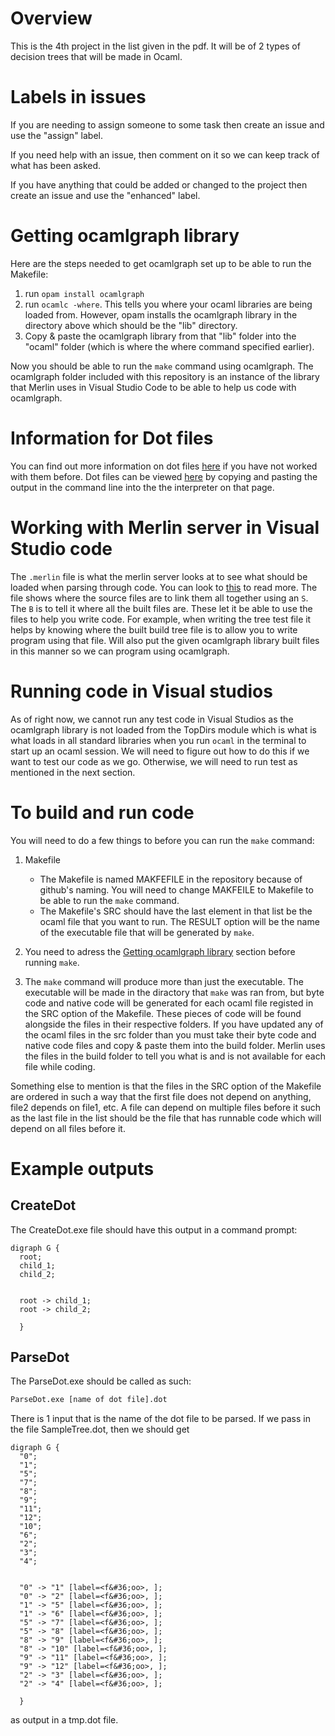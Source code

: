 # Overview
This is the 4th project in the list given in the pdf. It will be of 2 types of decision trees that will be made in Ocaml.

# Labels in issues
If you are needing to assign someone to some task then create an issue and use the "assign" label.

If you need help with an issue, then comment on it so we can keep track of what has been asked.

If you have anything that could be added or changed to the project then create an issue and use the "enhanced" label.

# Getting ocamlgraph library
Here are the steps needed to get ocamlgraph set up to be able to run the Makefile:
1. run ```opam install ocamlgraph```
2. run ```ocamlc -where```. This tells you where your ocaml libraries are being loaded from. However, opam installs the ocamlgraph library in the directory above which should be the "lib" directory.
3. Copy & paste the ocamlgraph library from that "lib" folder into the "ocaml" folder (which is where the where command specified earlier).

Now you should be able to run the ```make``` command using ocamlgraph. The ocamlgraph folder included with this repository is an instance of the library that Merlin uses in Visual Studio Code to be able to help us code with ocamlgraph.

# Information for Dot files
You can find out more information on dot files [here](https://en.wikipedia.org/wiki/DOT_(graph_description_language)) if you have not worked with them before. Dot files can be viewed [here](https://dreampuf.github.io/GraphvizOnline/) by copying and pasting the output in the command line into the the interpreter on that page.

# Working with Merlin server in Visual Studio code
The ```.merlin``` file is what the merlin server looks at to see what should be loaded when parsing through code. You can look to [this](https://github.com/ocaml/merlin/wiki/project-configuration) to read more. The file shows where the source files are to link them all together using an ```S```. The ```B``` is to tell it where all the built files are. These let it be able to use the files to help you write code. For example, when writing the tree test file it helps by knowing where the built build tree file is to allow you to write program using that file. Will also put the given ocamlgraph library built files in this manner so we can program using ocamlgraph.

# Running code in Visual studios
As of right now, we cannot run any test code in Visual Studios as the ocamlgraph library is not loaded from the TopDirs module which is what is what loads in all standard libraries when you run ```ocaml``` in the terminal to start up an ocaml session. We will need to figure out how to do this if we want to test our code as we go. Otherwise, we will need to run test as mentioned in the next section.

# To build and run code
You will need to do a few things to before you can run the ```make``` command:
1. Makefile
    - The Makefile is named MAKFEFILE in the repository because of github's naming. You will need to change MAKFEILE to Makefile to be able to run the ```make``` command.
    - The Makefile's SRC should have the last element in that list be the ocaml file that you want to run. The RESULT option will be the name of the executable file that will be generated by ```make```.
  
2. You need to adress the [Getting ocamlgraph library](https://github.com/14corman/AIDescisionTree#getting-ocamlgraph-library) section before running ```make```.

3. The ```make``` command will produce more than just the executable. The executable will be made in the diractory that ```make``` was ran from, but byte code and native code will be generated for each ocaml file registed in the SRC option of the Makefile. These pieces of code will be found alongside the files in their respective folders. If you have updated any of the ocaml files in the src folder than you must take their byte code and native code files and copy & paste them into the build folder. Merlin uses the files in the build folder to tell you what is and is not available for each file while coding.

Something else to mention is that the files in the SRC option of the Makefile are ordered in such a way that the first file does not depend on anything, file2 depends on file1, etc. A file can depend on multiple files before it such as the last file in the list should be the file that has runnable code which will depend on all files before it.


# Example outputs
## CreateDot
The CreateDot.exe file should have this output in a command prompt:
```
digraph G {
  root;
  child_1;
  child_2;


  root -> child_1;
  root -> child_2;

  }
```

## ParseDot
The ParseDot.exe should be called as such:
``` cmd
ParseDot.exe [name of dot file].dot
```

There is 1 input that is the name of the dot file to be parsed. If we pass in the file SampleTree.dot, then we should get 
```
digraph G {
  "0";
  "1";
  "5";
  "7";
  "8";
  "9";
  "11";
  "12";
  "10";
  "6";
  "2";
  "3";
  "4";
  
  
  "0" -> "1" [label=<f&#36;oo>, ];
  "0" -> "2" [label=<f&#36;oo>, ];
  "1" -> "5" [label=<f&#36;oo>, ];
  "1" -> "6" [label=<f&#36;oo>, ];
  "5" -> "7" [label=<f&#36;oo>, ];
  "5" -> "8" [label=<f&#36;oo>, ];
  "8" -> "9" [label=<f&#36;oo>, ];
  "8" -> "10" [label=<f&#36;oo>, ];
  "9" -> "11" [label=<f&#36;oo>, ];
  "9" -> "12" [label=<f&#36;oo>, ];
  "2" -> "3" [label=<f&#36;oo>, ];
  "2" -> "4" [label=<f&#36;oo>, ];
  
  }

```

as output in a tmp.dot file.
